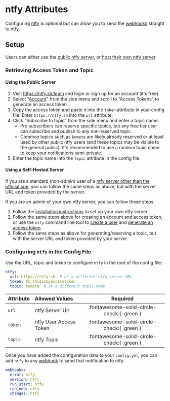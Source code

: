 # ntfy Attributes

Configuring [ntfy](https://ntfy.sh/) is optional but can allow you to send the [webhooks](webhooks.md) straight to ntfy.

## Setup

Users can either use the [public ntfy server](https://ntfy.sh), or [host their own ntfy server](https://docs.ntfy.sh/install/).

### Retrieving Access Token and Topic

#### Using the Public Server

1. Visit https://ntfy.sh/login and login or sign up for an account (it's free).
2. Select "[Account](https://ntfy.sh/account)" from the side menu and scroll to "Access Tokens" to generate an access token.
3. Copy the access token and paste it into the `token` attribute in your config file. Enter `https://ntfy.sh` into the `url` attribute.
4. Click "Subscribe to topic" from the side menu and enter a topic name.
   - Pro subscribers can reserve specific topics, but any free tier user can subscribe and publish to any non-reserved topic.
   - Common topics such as `kometa` are likely already reserved or at least used by other public ntfy users (and these topics may be visible to the general public). It's recommended to use a random topic name to keep your notifications semi-private.
5. Enter the topic name into the `topic` attribute in the config file.


#### Using a Self-Hosted Server

If you are a standard (non-admin) user of a [ntfy server other than the official one](https://docs.ntfy.sh/integrations/#alternative-ntfy-servers), you can follow the same steps as above, but with the server URL and token provided by the server.

If you are an admin of your own ntfy server, you can follow these steps:

1. Follow the [installation instructions](https://docs.ntfy.sh/install/) to set up your own ntfy server.
2. Follow the same steps above for creating an account and access token, or use the `ntfy` command line tool to [create a user](https://docs.ntfy.sh/config/#users-and-roles) and [generate an access token](https://docs.ntfy.sh/config/#access-tokens).
3. Follow the same steps as above for generating/reserving a topic, but with the server URL and token provided by your server.

### Configuring `ntfy` in the Config File

Use the URL, topic and token to configure `ntfy` in the root of the config file:

```yaml title="config.yml ntfy sample"
ntfy:
  url: https://ntfy.sh  # or a different ntfy server URL
  token: tk_thisismyaccesstoken
  topic: kometa  # or a different topic name
```

| Attribute | Allowed Values         |                  Required                  |
|:----------|:-----------------------|:------------------------------------------:|
| `url`     | ntfy Server Url        | :fontawesome-solid-circle-check:{ .green } |
| `token`   | ntfy User Access Token | :fontawesome-solid-circle-check:{ .green } |
| `topic`   | ntfy Topic             | :fontawesome-solid-circle-check:{ .green } |

Once you have added the configuration data to your `config.yml`, you can add `ntfy` to any [webhook](webhooks.md) to send that notification to ntfy.

```yaml title="config.yml ntfy webhooks sample"
webhooks:
  error: ntfy
  version: ntfy
  run_start: ntfy
  run_end: ntfy
  changes: ntfy
```
